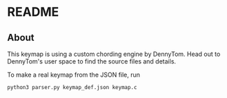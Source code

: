 # README

## About

This keymap is using a custom chording engine by DennyTom. Head out to DennyTom's user space to find the source files and details.

To make a real keymap from the JSON file, run 

```sh
python3 parser.py keymap_def.json keymap.c
```